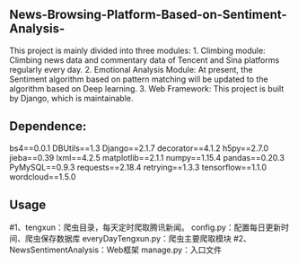 ## News-Browsing-Platform-Based-on-Sentiment-Analysis-
This project is mainly divided into three modules:            1. Climbing module: Climbing news data and commentary data of Tencent and Sina platforms regularly every day.            2. Emotional Analysis Module: At present, the Sentiment algorithm based on pattern matching will be updated to the algorithm based on Deep learning.            3. Web Framework: This project is built by Django, which is maintainable. 

## Dependence:
bs4==0.0.1
DBUtils==1.3
Django==2.1.7
decorator==4.1.2
h5py==2.7.0
jieba==0.39
lxml==4.2.5
matplotlib==2.1.1
numpy==1.15.4
pandas==0.20.3
PyMySQL==0.9.3
requests==2.18.4
retrying==1.3.3
tensorflow==1.1.0
wordcloud==1.5.0

## Usage
#1、tengxun：爬虫目录，每天定时爬取腾讯新闻。
config.py：配置每日更新时间、爬虫保存数据库
everyDayTengxun.py：爬虫主要爬取模块
#2、NewsSentimentAnalysis：Web框架
manage.py：入口文件
